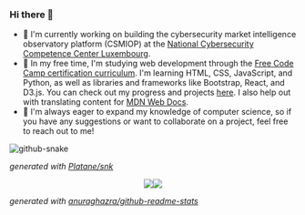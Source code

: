 ### Hi there 👋

- 🔭 I'm currently working on building the cybersecurity market intelligence observatory platform (CSMIOP) at the [National Cybersecurity Competence Center Luxembourg](https://nc3.lu/).
- 🌱 In my free time, I'm studying web development through the [Free Code Camp certification curriculum](https://www.freecodecamp.org/news/freecodecamp-certifications/). I'm learning HTML, CSS, JavaScript, and Python, as well as libraries and frameworks like Bootstrap, React, and D3.js. You can check out my progress and projects [here](https://github.com/gregWDumont/FreeCodeCamp_certifications). I also help out with translating content for [MDN Web Docs](https://developer.mozilla.org/).
- 👯 I'm always eager to expand my knowledge of computer science, so if you have any suggestions or want to collaborate on a project, feel free to reach out to me!

<picture>
<source
media="(prefers-color-scheme: dark)" srcset="https://raw.githubusercontent.com/gregWDumont/gregWDumont/output/github-contribution-grid-snake-dark.svg"
/>
<source
media="(prefers-color-scheme: light)" srcset="https://raw.githubusercontent.com/gregWDumont/gregWDumont/output/github-contribution-grid-snake.svg"
/>
<img
alt="github-snake"
/>
</picture>

_generated with [Platane/snk](https://github.com/Platane/snk)_

<div align="center">
<div style="display: flex; flex-wrap: wrap; justify-content: center; align-items: space-between;">
<picture>
<source
srcset="https://github-readme-stats-sigma-five.vercel.app/api/top-langs/?username=gregWDumont&layout=donut&theme=chartreuse-dark"
media="(prefers-color-scheme: dark)"
/>
<source
srcset="https://github-readme-stats-sigma-five.vercel.app/api/top-langs/?username=gregWDumont&layout=donut&theme=transparent"
media="(prefers-color-scheme: light), (prefers-color-scheme: no-preference)"
/>
<img src="https://github-readme-stats-sigma-five.vercel.app/api/top-langs/?username=gregWDumont&layout=donut&theme=transparent" />
</picture>

<picture>
<source
srcset="https://github-readme-stats-sigma-five.vercel.app/api?username=gregWDumont&show_icons=true&count_private=true&rank_icon=github&theme=chartreuse-dark"
media="(prefers-color-scheme: dark)"
/>
<source
srcset="https://github-readme-stats-sigma-five.vercel.app/api?username=gregWDumont&show_icons=true&count_private=true&rank_icon=github&theme=transparent"
media="(prefers-color-scheme: light), (prefers-color-scheme: no-preference)"
/>
<img src="https://github-readme-stats-sigma-five.vercel.app/api?username=gregWDumont&show_icons=true&count_private=true&rank_icon=github&theme=transparent" />
</picture>
</div>
</div>

_generated with [anuraghazra/github-readme-stats](https://github.com/anuraghazra/github-readme-stats)_
